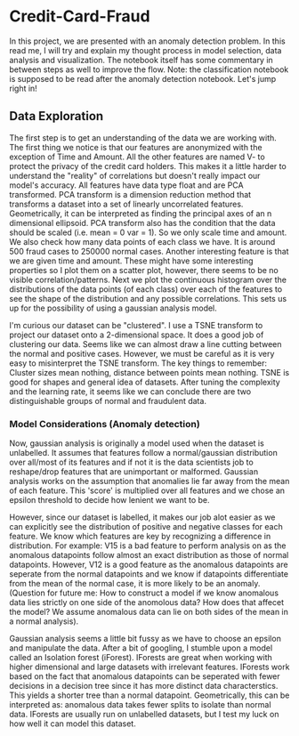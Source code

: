 # Credit-Card-Fraud
In this project, we are presented with an anomaly detection problem. In this read me, I will try and explain my thought process in model selection, data analysis and visualization. The notebook itself has some commentary in between steps as well to improve the flow. Note: the classification notebook is supposed to be read after the anomaly detection notebook. Let's jump right in!

## Data Exploration
The first step is to get an understanding of the data we are working with.
The first thing we notice is that our features are anonymized with the exception of Time and Amount. All the other features are named V- to protect the privacy of the credit card holders. This makes it a little harder to understand the "reality" of correlations but doesn't really impact our model's accuracy. All features have data type float and are PCA transformed. PCA transform is a dimension reduction method that transforms a dataset into a set of linearly uncorrelated features. Geometrically, it can be interpreted as finding the principal axes of an n dimensional ellipsoid. PCA transform also has the condition that the data should be scaled (i.e. mean = 0 var = 1). So we only scale time and amount.
We also check how many data points of each class we have. It is around 500 fraud cases to 250000 normal cases.
Another interesting feature is that we are given time and amount. These might have some interesting properties so I plot them on a scatter plot, however, there seems to be no visible correlation/patterns.
Next we plot the continuous histogram over the distributions of the data points (of each class) over each of the features to see the shape of the distribution and any possible correlations. This sets us up for the possibility of using a gaussian analysis model.

I'm curious our dataset can be "clustered". I use a TSNE transform to project our dataset onto a 2-dimensional space. It does a good job of clustering our data. Seems like we can almost draw a line cutting between the normal and positive cases. However, we must be careful as it is very easy to misinterpret the TSNE transform. The key things to remember: Cluster sizes mean nothing, distance between points mean nothing. TSNE is good for shapes and general idea of datasets. After tuning the complexity and the learning rate, it seems like we can conclude there are two distinguishable groups of normal and fraudulent data.

### Model Considerations (Anomaly detection)
Now, gaussian analysis is originally a model used when the dataset is unlabelled. It assumes that features follow a normal/gaussian distribution over all/most of its features and if not it is the data scientists job to reshape/drop features that are unimportant or malformed. Gaussian analysis works on the assumption that anomalies lie far away from the mean of each feature. This 'score' is multiplied over all features and we chose an epsilon threshold to decide how lenient we want to be.

However, since our dataset is labelled, it makes our job alot easier as we can explicitly see the distribution of positive and negative classes for each feature. We know which features are key by recognizing a difference in distribution. For example:
V15 is a bad feature to perform analysis on as the anomalous datapoints follow almost an exact distribution as those of normal datapoints. However, V12 is a good feature as the anomalous datapoints are seperate from the normal datapoints and we know if datapoints differentiate from the mean of the normal case, it is more likely to be an anomaly. (Question for future me: How to construct a model if we know anomalous data lies strictly on one side of the anomolous data? How does that affecet the model? We assume anomalous data can lie on both sides of the mean in a normal analysis).

Gaussian analysis seems a little bit fussy as we have to choose an epsilon and manipulate the data. After a bit of googling, I stumble upon a model called an Isolation forest (iForest). IForests are great when working with higher dimensional and large datasets with irrelevant features. IForests work based on the fact that anomalous datapoints can be seperated with fewer decisions in a decision tree since it has more distinct data characterstics. This yields a shorter tree than a normal datapoint. Geometrically, this can be interpreted as: anomalous data takes fewer splits to isolate than normal data.  IForests are usually run on unlabelled datasets, but I test my luck on how well it can model this dataset. 

